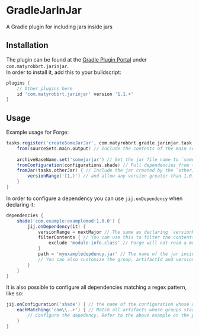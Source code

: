 # GradleJarInJar
A Gradle plugin for including jars inside jars
## Installation
The plugin can be found at the [Gradle Plugin Portal](https://plugins.gradle.org/plugin/com.matyrobbrt.jarinjar) under `com.matyrobbrt.jarinjar`.  
In order to install it, add this to your buildscript:
```gradle
plugins {
    // Other plugins here
    id 'com.matyrobbrt.jarinjar' version '1.1.+'
}
```

## Usage
Example usage for Forge:
```gradle
tasks.register('createSomeJarJar', com.matyrobbrt.gradle.jarinjar.task.ForgeJarInJarTask).configure {
    from(sourceSets.main.output) // Include the contents of the main sourceset. These will be in the root of the file, just like in a normal jar
    
    archiveBaseName.set('somejarjar') // Set the jar file name to `somejarjar-$version.jar`. You can instead change the archiveClassifier if, for example, you want to have an -all classifier
    fromConfiguration(configurations.shade) // Pull dependencies from the `shade` configuration
    fromJar(tasks.otherJar) { // Include the jar created by the `otherJar` task. The artifact ID will be the jar archiveBaseName, the group will be the project group and the version the archiveVersion
        versionRange('[1,)') // and allow any version greater than 1.0.0 when deciding which version shall be picked
    }
}
```

In order to configure a dependency you can use `jij.onDependency` when declaring it:
```gradle
dependencies {
    shade('com.example:examplemod:1.0.0') {
        jij.onDependency(it) {
            versionRange = nextMajor // The same as declaring `versionRange '[1.0.0,2.0.0]
            filterContents { // You can use this to filter the contents of the jar that will be JiJ'd
                exclude 'module-info.class' // Forge will not read a mod's module-info, so we can exclude it
            }
            path = 'myexampledepdency.jar' // The name of the jar inside the META-INF/jars folder. Usually you do not need to change this as it will be computed from the dependency artifact ID, but you can change it in case of conflicts
            // You can also customize the group, artifactId and version using the properties with the same names
        }
    }
}
```

It is also possible to configure all dependencies matching a regex pattern, like so:
```gradle
jij.onConfiguration('shade') { // the name of the configuration whose dependencies you want to configure
    eachMatching('com\\..+') { // Match all artifacts whose groups start with `com.`
        // Configure the depedency. Refer to the above example on the properties available here
    }
}
```